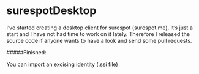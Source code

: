 surespotDesktop
===============

I’ve started creating a desktop client for surespot (surespot.me). It’s just a start and I have not had time to work on it lately. Therefore I released the source code if anyone wants to have a look and send some pull requests.

#####Finished:

You can import an excising identity (.ssi file)